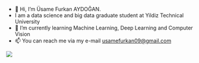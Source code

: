 - 👋 Hi, I’m Üsame Furkan AYDOĞAN.
- I am a data science and big data graduate student at Yildiz Technical University
- 🌱 I’m currently learning Machine Learning, Deep Learning and Computer Vision
- 📫 You can reach me via my e-mail usamefurkan09@gmail.com


![](https://c.tenor.com/NOYF3f82b_gAAAAC/programmer.gif)


<!---
usamefurkan/usamefurkan is a ✨ special ✨ repository because its `README.md` (this file) appears on your GitHub profile.
You can click the Preview link to take a look at your changes.
--->
